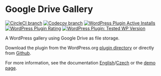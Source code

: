 # Google Drive Gallery

[![CircleCI branch](https://img.shields.io/circleci/project/github/skaut/skaut-google-drive-gallery/master.svg)](https://circleci.com/gh/skaut/workflows/skaut-google-drive-gallery/tree/master) [![Codecov branch](https://img.shields.io/codecov/c/github/skaut/skaut-google-drive-gallery/master.svg)](https://codecov.io/gh/skaut/skaut-google-drive-gallery/branch/master) [![WordPress Plugin Active Installs](https://img.shields.io/wordpress/plugin/installs/skaut-google-drive-gallery.svg)](https://wordpress.org/plugins/skaut-google-drive-gallery/) [![WordPress Plugin Rating](https://img.shields.io/wordpress/plugin/rating/skaut-google-drive-gallery.svg)](https://wordpress.org/plugins/skaut-google-drive-gallery/) [![WordPress Plugin: Tested WP Version](https://img.shields.io/wordpress/plugin/tested/skaut-google-drive-gallery.svg)](https://wordpress.org/plugins/skaut-google-drive-gallery/)

A WordPress gallery using Google Drive as file storage.

Download the plugin from the WordPress.org [plugin directory](https://wordpress.org/plugins/skaut-google-drive-gallery/) or directly from [Github](https://github.com/skaut/skaut-google-drive-gallery/releases).

For more information, see the documentation [English](https://napoveda.skaut.cz/dobryweb/en-skaut-google-drive-gallery)/[Czech](https://napoveda.skaut.cz/dobryweb/cs-skaut-google-drive-gallery) or the [demo page](https://demo-skaut-google-drive-gallery.skauting.cz/).
